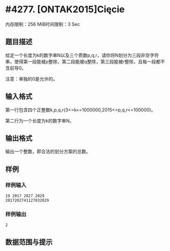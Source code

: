 # #4277. [ONTAK2015]Cięcie

内存限制：256 MiB时间限制：3 Sec

## 题目描述

给定一个长度为k的数字串N以及三个质数p,q,r，请你将N划分为三段非空字符串，使得第一段能被p整除，第二段能被q整除，第三段能被r整除，且每一段都不含前导0。

注意：单独的0是允许的。

## 输入格式

第一行包含四个正整数k,p,q,r(3<=k<=1000000,2015<=p,q,r<=100000)。

第二行为一个长度为k的数字串N。

## 输出格式

输出一个整数，即合法的划分方案的总数。

## 样例

### 样例输入

    
    19 2017 2027 2029
    2017202741127832029
    

### 样例输出

    
    2
    

## 数据范围与提示
